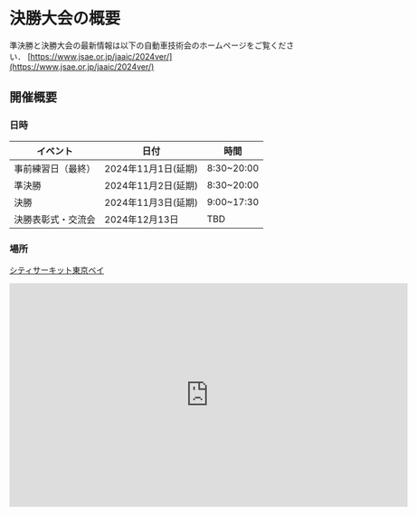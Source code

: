 # 決勝大会の概要

準決勝と決勝大会の最新情報は以下の自動車技術会のホームページをご覧ください．
[https://www.jsae.or.jp/jaaic/2024ver/](https://www.jsae.or.jp/jaaic/2024ver/)

## 開催概要

### 日時

| イベント           | 日付                  | 時間 |
| ------------------ | --------------------- | --- |
| 事前練習日（最終） | 2024年11月1日(延期)   | 8:30~20:00 |
| 準決勝             | 2024年11月2日(延期)   | 8:30~20:00 |
| 決勝               | 2024年11月3日(延期)   | 9:00~17:30 |
| 決勝表彰式・交流会 | 2024年12月13日        | TBD |

### 場所

[シティサーキット東京ベイ](https://city-circuit.com/)
<iframe width="704" height="396" src="https://www.youtube.com/embed/GsuCUoNrMDM?si=zoh1mL_U0yRnB2fj" title="YouTube video player" frameborder="0" allow="accelerometer; autoplay; clipboard-write; encrypted-media; gyroscope; picture-in-picture; web-share" referrerpolicy="strict-origin-when-cross-origin" allowfullscreen></iframe>
